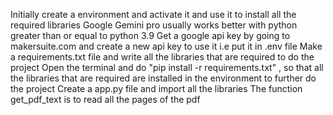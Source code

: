 Initially create a environment and activate it and use it to install all the required libraries
Google Gemini pro usually works better with python greater than or equal to python 3.9
Get a google api key by going to makersuite.com and create a new api key to use it i.e put it in .env file 
Make a requirements.txt file and write all the libraries that are required to do the project 
Open the terminal and do "pip install -r requirements.txt" , so that all the libraries that are required are installed in the environment to further do the project 
Create a app.py file and import all the libraries 
The function get_pdf_text is to read all the pages of the pdf

